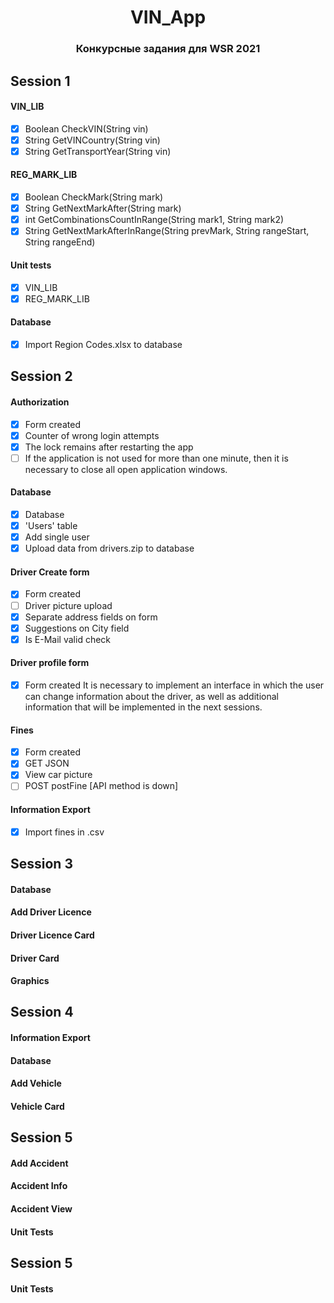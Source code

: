 <div align="center">

# VIN_App
### Конкурсные задания для WSR 2021

</div>

## Session 1
  #### VIN_LIB
  - [x] Boolean CheckVIN(String vin)
  - [x] String GetVINCountry(String vin)
  - [x] String GetTransportYear(String vin)
  #### REG_MARK_LIB
  - [x] Boolean CheckMark(String mark)
  - [x] String GetNextMarkAfter(String mark)
  - [x] int GetCombinationsCountInRange(String mark1, String mark2)
  - [x] String GetNextMarkAfterInRange(String prevMark, String rangeStart, String rangeEnd)
   #### Unit tests
  - [x] VIN_LIB
  - [x] REG_MARK_LIB
   #### Database
  - [x] Import Region Codes.xlsx to database
## Session 2
  #### Authorization
  - [x] Form created
  - [x] Counter of wrong login attempts
  - [x] The lock remains after restarting the app
  - [ ] If the application is not used for more than one minute, then it is necessary to close all open application windows. 
  #### Database
  - [x] Database
  - [x] 'Users' table 
  - [x] Add single user
  - [x] Upload data from drivers.zip to database

  #### Driver Create form
  - [x] Form created
  - [ ] Driver picture upload
  - [x] Separate address fields on form
  - [x] Suggestions on City field
  - [x] Is E-Mail valid check
  #### Driver profile form
  - [x] Form created
It is necessary to implement an interface in which the user can change information about the driver, as well as additional    information that will be implemented in the next sessions.
  #### Fines
  - [x] Form created
  - [x] GET JSON
  - [x] View car picture
  - [ ] POST postFine [API method is down]
  #### Information Export
   - [x] Import fines in .csv


## Session 3
#### Database
#### Add Driver Licence
#### Driver Licence Card
#### Driver Card
#### Graphics

## Session 4
  #### Information Export
  #### Database
  #### Add Vehicle
  #### Vehicle Card
  
## Session 5
  #### Add Accident
  #### Accident Info
  #### Accident View
  #### Unit Tests
## Session 5
 #### Unit Tests
  
